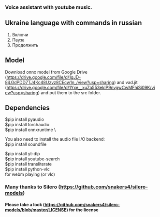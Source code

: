 ### Voice assistant with youtube music.
## Ukraine language with commands in russian
1) Включи
2) Пауза
3) Продолжить

## Model 
Download onnx model from Google Drive (https://drive.google.com/file/d/1gJD-8jLGdPDD7TJ4Kc48Uzvz8CEcw1n_/view?usp=sharing)
and vad.jit (https://drive.google.com/file/d/1Yxe__xuZa553ekIP9nygwCwMFhiSj09K/view?usp=sharing)
and put them to the src folder.
## Dependencies
$pip install pyaudio \
$pip install torchaudio \
$pip install onnxruntime \

You also need to install the audio file I/O backend: \
$pip install soundfile

$pip install yt-dlp \
$pip install youtube-search \
$pip install transliterate \
$pip install python-vlc \
for webm playing (or vlc)

### Many thanks to Silero (https://github.com/snakers4/silero-models)
#### Please take a look (https://github.com/snakers4/silero-models/blob/master/LICENSE) for the license 